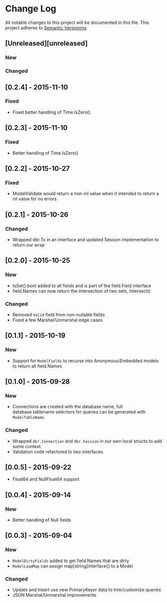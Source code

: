 # Change Log
All notable changes to this project will be documented in this file.
This project adheres to [Semantic Versioning](http://semver.org/).

## [Unreleased][unreleased]
### New
### Changed

## [0.2.4] - 2015-11-10
### Fixed
- Fixed better handling of Time.IsZero()

## [0.2.3] - 2015-11-10
### Fixed
- Better handling of Time.IsZero()

## [0.2.2] - 2015-10-27
### Fixed
- ModelValidate would return a non-nil value when it intended to return a nil value for no errors

## [0.2.1] - 2015-10-26
### Changed
- Wrapped dbr.Tx in an interface and updated Session implementation to return our wrap

## [0.2.0] - 2015-10-25
### New
- IsSet() bool added to all fields and is part of the field.Field interface
- field.Names can now return the intersection of two sets, Intersect()
### Changed
- Removed `Valid` field from non-nullable fields
- Fixed a few Marshal/Unmarshal edge cases


## [0.1.1] - 2015-10-19
### New
- Support for `ModelFields` to recurse into Anonymous/Embedded models to return all field.Names

## [0.1.0] - 2015-09-28
### New
- Connections are created with the database name, full database.tablename selectors for queries
  can be generated with `ModelTableName`.
### Changed
- Wrapped `dbr.Connection` and `dbr.Session` in our own local structs to add some context.
- Validation code refactored to two interfaces.


## [0.0.5] - 2015-09-22
- Float64 and NullFloat64 support

## [0.0.4] - 2015-09-14
### New
- Better handling of Null fields

## [0.0.3] - 2015-09-04
### New
- `ModelDirtyFields` added to get field.Names that are dirty
- `ModelLoadMap` can assign map[string]interface{} to a Model

### Changed
- Update and Insert use new PrimaryKeyer data to trim/customize queries
- JSON Marshal/Unmarshal improvements
